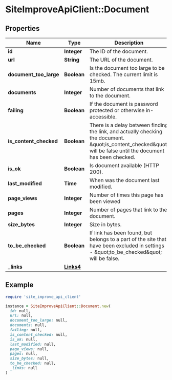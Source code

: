 # SiteImproveApiClient::Document

## Properties

| Name | Type | Description | Notes |
| ---- | ---- | ----------- | ----- |
| **id** | **Integer** | The ID of the document. |  |
| **url** | **String** | The URL of the document. | [optional] |
| **document_too_large** | **Boolean** | Is the document too large to be checked.   The current limit is 15mb. |  |
| **documents** | **Integer** | Number of documents that link to the document. | [optional] |
| **failing** | **Boolean** | If the document is password protected or otherwise in-accessible. |  |
| **is_content_checked** | **Boolean** | There is a delay between finding the link, and actually checking the document. \&quot;is_content_checked\&quot; will be false until the document has been checked. |  |
| **is_ok** | **Boolean** | Is document available (HTTP 200). | [optional] |
| **last_modified** | **Time** | When was the document last modified. | [optional] |
| **page_views** | **Integer** | Number of times this page has been viewed | [optional] |
| **pages** | **Integer** | Number of pages that link to the document. |  |
| **size_bytes** | **Integer** | Size in bytes. | [optional] |
| **to_be_checked** | **Boolean** | If link has been found, but belongs to a part of the site that have been excluded in settings - \&quot;to_be_checked\&quot; will be false. |  |
| **_links** | [**Links4**](Links4.md) |  | [optional] |

## Example

```ruby
require 'site_improve_api_client'

instance = SiteImproveApiClient::Document.new(
  id: null,
  url: null,
  document_too_large: null,
  documents: null,
  failing: null,
  is_content_checked: null,
  is_ok: null,
  last_modified: null,
  page_views: null,
  pages: null,
  size_bytes: null,
  to_be_checked: null,
  _links: null
)
```

